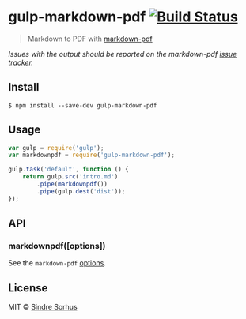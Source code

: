 # gulp-markdown-pdf [![Build Status](https://travis-ci.org/sindresorhus/gulp-markdown-pdf.svg?branch=master)](https://travis-ci.org/sindresorhus/gulp-markdown-pdf)

> Markdown to PDF with [markdown-pdf](https://github.com/alanshaw/markdown-pdf)

*Issues with the output should be reported on the markdown-pdf [issue tracker](https://github.com/alanshaw/markdown-pdf/issues).*


## Install

```
$ npm install --save-dev gulp-markdown-pdf
```


## Usage

```js
var gulp = require('gulp');
var markdownpdf = require('gulp-markdown-pdf');

gulp.task('default', function () {
	return gulp.src('intro.md')
		.pipe(markdownpdf())
		.pipe(gulp.dest('dist'));
});
```


## API

### markdownpdf([options])

See the `markdown-pdf` [options](https://github.com/alanshaw/markdown-pdf#options).


## License

MIT © [Sindre Sorhus](http://sindresorhus.com)
